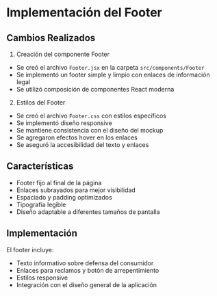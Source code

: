 # Implementación del Footer

## Cambios Realizados

1. Creación del componente Footer
- Se creó el archivo `Footer.jsx` en la carpeta `src/components/Footer`
- Se implementó un footer simple y limpio con enlaces de información legal
- Se utilizó composición de componentes React moderna

2. Estilos del Footer
- Se creó el archivo `Footer.css` con estilos específicos
- Se implementó diseño responsive
- Se mantiene consistencia con el diseño del mockup
- Se agregaron efectos hover en los enlaces
- Se aseguró la accesibilidad del texto y enlaces

## Características
- Footer fijo al final de la página
- Enlaces subrayados para mejor visibilidad
- Espaciado y padding optimizados
- Tipografía legible
- Diseño adaptable a diferentes tamaños de pantalla

## Implementación
El footer incluye:
- Texto informativo sobre defensa del consumidor
- Enlaces para reclamos y botón de arrepentimiento
- Estilos responsive
- Integración con el diseño general de la aplicación